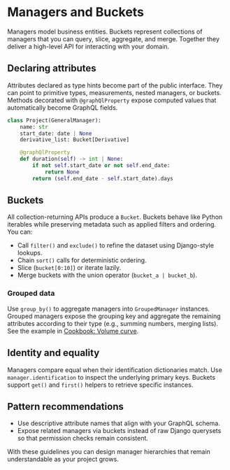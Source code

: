 # Managers and Buckets

Managers model business entities. Buckets represent collections of managers that you can query, slice, aggregate, and merge. Together they deliver a high-level API for interacting with your domain.

## Declaring attributes

Attributes declared as type hints become part of the public interface. They can point to primitive types, measurements, nested managers, or buckets. Methods decorated with `@graphQlProperty` expose computed values that automatically become GraphQL fields.

```python
class Project(GeneralManager):
    name: str
    start_date: date | None
    derivative_list: Bucket[Derivative]

    @graphQlProperty
    def duration(self) -> int | None:
        if not self.start_date or not self.end_date:
            return None
        return (self.end_date - self.start_date).days
```

## Buckets

All collection-returning APIs produce a `Bucket`. Buckets behave like Python iterables while preserving metadata such as applied filters and ordering. You can:

- Call `filter()` and `exclude()` to refine the dataset using Django-style lookups.
- Chain `sort()` calls for deterministic ordering.
- Slice (`bucket[0:10]`) or iterate lazily.
- Merge buckets with the union operator (`bucket_a | bucket_b`).

### Grouped data

Use `group_by()` to aggregate managers into `GroupedManager` instances. Grouped managers expose the grouping key and aggregate the remaining attributes according to their type (e.g., summing numbers, merging lists). See the example in [Cookbook: Volume curve](../examples/project_volume_curve.md).

## Identity and equality

Managers compare equal when their identification dictionaries match. Use `manager.identification` to inspect the underlying primary keys. Buckets support `get()` and `first()` helpers to retrieve specific instances.

## Pattern recommendations

- Use descriptive attribute names that align with your GraphQL schema.
- Expose related managers via buckets instead of raw Django querysets so that permission checks remain consistent.

With these guidelines you can design manager hierarchies that remain understandable as your project grows.
